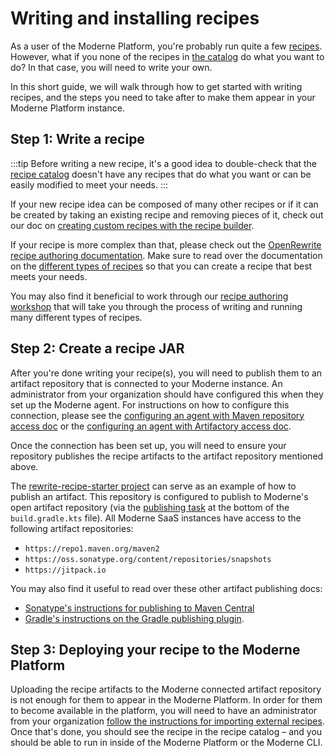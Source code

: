 # Writing and installing recipes

As a user of the Moderne Platform, you're probably run quite a few [recipes](https://docs.openrewrite.org/concepts-and-explanations/recipes). However, what if you none of the recipes in [the catalog](https://docs.openrewrite.org/recipes) do what you want to do? In that case, you will need to write your own. 

In this short guide, we will walk through how to get started with writing recipes, and the steps you need to take after to make them appear in your Moderne Platform instance.

## Step 1: Write a recipe

:::tip
Before writing a new recipe, it's a good idea to double-check that the [recipe catalog](https://docs.openrewrite.org/recipes) doesn't have any recipes that do what you want or can be easily modified to meet your needs.
:::

If your new recipe idea can be composed of many other recipes or if it can be created by taking an existing recipe and removing pieces of it, check out our doc on [creating custom recipes with the recipe builder](./new-recipe-builder.md).

If your recipe is more complex than that, please check out the [OpenRewrite recipe authoring documentation](https://docs.openrewrite.org/authoring-recipes/recipe-development-environment). Make sure to read over the documentation on the [different types of recipes](https://docs.openrewrite.org/authoring-recipes/types-of-recipes) so that you can create a recipe that best meets your needs.

You may also find it beneficial to work through our [recipe authoring workshop](../../workshops/recipe-authoring.md) that will take you through the process of writing and running many different types of recipes.

## Step 2: Create a recipe JAR

After you're done writing your recipe(s), you will need to publish them to an artifact repository that is connected to your Moderne instance. An administrator from your organization should have configured this when they set up the Moderne agent. For instructions on how to configure this connection, please see the [configuring an agent with Maven repository access doc](../../../administrator-documentation/moderne-platform/how-to-guides/agent-configuration/configure-an-agent-with-maven-repository-access.md) or the [configuring an agent with Artifactory access doc](../../../administrator-documentation/moderne-platform/how-to-guides/agent-configuration/configuring-artifactory-with-recipes.md).

Once the connection has been set up, you will need to ensure your repository publishes the recipe artifacts to the artifact repository mentioned above. 

The [rewrite-recipe-starter project](https://github.com/moderneinc/rewrite-recipe-starter/blob/main/build.gradle.kts) can serve as an example of how to publish an artifact. This repository is configured to publish to Moderne's open artifact repository (via the [publishing task](https://github.com/moderneinc/rewrite-recipe-starter/blob/main/build.gradle.kts#L77-L84) at the bottom of the `build.gradle.kts` file).
All Moderne SaaS instances have access to the following artifact repositories: 

* `https://repo1.maven.org/maven2`
* `https://oss.sonatype.org/content/repositories/snapshots`
* `https://jitpack.io`

You may also find it useful to read over these other artifact publishing docs:

* [Sonatype's instructions for publishing to Maven Central](https://maven.apache.org/repository/guide-central-repository-upload.html)
* [Gradle's instructions on the Gradle publishing plugin](https://docs.gradle.org/current/userguide/publishing_maven.html).

## Step 3: Deploying your recipe to the Moderne Platform

Uploading the recipe artifacts to the Moderne connected artifact repository is not enough for them to appear in the Moderne Platform. In order for them to become available in the platform, you will need to have an administrator from your organization [follow the instructions for importing external recipes](https://docs.moderne.io/administrator-documentation/moderne-platform/how-to-guides/importing-external-recipes/). Once that's done, you should see the recipe in the recipe catalog – and you should be able to run in inside of the Moderne Platform or the Moderne CLI.
